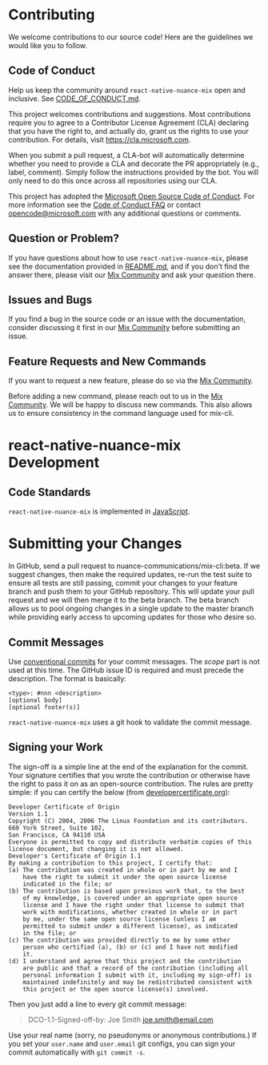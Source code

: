 # Contributing

We welcome contributions to our source code! Here are the guidelines we would
like you to follow.

## Code of Conduct
Help us keep the community around `react-native-nuance-mix` open and inclusive. See
[CODE_OF_CONDUCT.md](CODE_OF_CONDUCT.md).

This project welcomes contributions and suggestions. Most contributions require you to
agree to a Contributor License Agreement (CLA) declaring that you have the right to,
and actually do, grant us the rights to use your contribution. For details, visit
https://cla.microsoft.com.

When you submit a pull request, a CLA-bot will automatically determine whether you need
to provide a CLA and decorate the PR appropriately (e.g., label, comment). Simply follow the
instructions provided by the bot. You will only need to do this once across all repositories using our CLA.

This project has adopted the [Microsoft Open Source Code of Conduct](https://opensource.microsoft.com/codeofconduct/).
For more information see the [Code of Conduct FAQ](https://opensource.microsoft.com/codeofconduct/faq/)
or contact [opencode@microsoft.com](mailto:opencode@microsoft.com) with any additional questions or comments.

## Question or Problem?
If you have questions about how to use `react-native-nuance-mix`, please see the
documentation provided in [README.md](README.md), and if you don't find the answer there,
please visit our [Mix Community](https://community.mix.nuance.com) and ask your
question there.

## Issues and Bugs
If you find a bug in the source code or an issue with the documentation,
consider discussing it first in our [Mix Community](https://community.mix.nuance.com)
before submitting an issue.

## Feature Requests and New Commands
If you want to request a new feature, please do so via the [Mix
Community](https://community.mix.nuance.com). 

Before adding a new command, please reach out to us in the
[Mix Community](https://community.mix.nuance.com). We will be happy to discuss
new commands. This also allows us to ensure consistency in the command language
used for mix-cli.

# react-native-nuance-mix Development

## Code Standards
`react-native-nuance-mix` is implemented in [JavaScript](http://react-native.org/). 

# Submitting your Changes
In GitHub, send a pull request to nuance-communications/mix-cli:beta. If we suggest
changes, then make the required updates, re-run the test suite to ensure all
tests are still passing, commit your changes to your feature branch and push
them to your GitHub repository. This will update your pull request and we will
then merge it to the beta branch.  The beta branch allows us to pool ongoing
changes in a single update to the master branch while providing early access to
upcoming updates for those who desire so.

## Commit Messages
Use [conventional commits](https://www.conventionalcommits.org/en/v1.0.0/#summary)
for your commit messages. The _scope_ part is not used at this time. The
GitHub issue ID is required and must precede the description. The format is basically:

```
<type>: #nnn <description>
[optional body]
[optional footer(s)]
```

`react-native-nuance-mix` uses a git hook to validate the commit message.

## Signing your Work
The sign-off is a simple line at the end of the explanation for the commit. Your
signature certifies that you wrote the contribution or otherwise have the right to pass
it on as an open-source contribution. The rules are pretty simple: if you can certify
the below (from [developercertificate.org](http://developercertificate.org/)):

```
Developer Certificate of Origin
Version 1.1
Copyright (C) 2004, 2006 The Linux Foundation and its contributors.
660 York Street, Suite 102,
San Francisco, CA 94110 USA
Everyone is permitted to copy and distribute verbatim copies of this
license document, but changing it is not allowed.
Developer's Certificate of Origin 1.1
By making a contribution to this project, I certify that:
(a) The contribution was created in whole or in part by me and I
    have the right to submit it under the open source license
    indicated in the file; or
(b) The contribution is based upon previous work that, to the best
    of my knowledge, is covered under an appropriate open source
    license and I have the right under that license to submit that
    work with modifications, whether created in whole or in part
    by me, under the same open source license (unless I am
    permitted to submit under a different license), as indicated
    in the file; or
(c) The contribution was provided directly to me by some other
    person who certified (a), (b) or (c) and I have not modified
    it.
(d) I understand and agree that this project and the contribution
    are public and that a record of the contribution (including all
    personal information I submit with it, including my sign-off) is
    maintained indefinitely and may be redistributed consistent with
    this project or the open source license(s) involved.
```

Then you just add a line to every git commit message:

>DCO-1.1-Signed-off-by: Joe Smith [joe.smith@email.com](mailto:joe.smith@email.com)
 
Use your real name (sorry, no pseudonyms or anonymous contributions.)
If you set your `user.name` and `user.email` git configs, you can sign your
commit automatically with `git commit -s`.